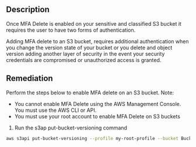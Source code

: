 ## Description

Once MFA Delete is enabled on your sensitive and classified S3 bucket it requires the user to have two forms of authentication.

Adding MFA delete to an S3 bucket, requires additional authentication when you change the version state of your bucket or you delete and object version adding another layer of security in the event your security credentials are compromised or unauthorized access is granted.

## Remediation

Perform the steps below to enable MFA delete on an S3 bucket.
Note: 
- You cannot enable MFA Delete using the AWS Management Console. You must use the AWS CLI or API.
- You must use your root account to enable MFA Delete on S3 buckets

1. Run the s3ap put-bucket-versioning command

```bash
aws s3api put-bucket-versioning --profile my-root-profile --bucket Bucket_Name --versioning-configuration Status=Enabled,MFADelete=Enabled --mfa “arn:aws:iam::aws_account_id:mfa/root-account-mfa-device passcode”
```